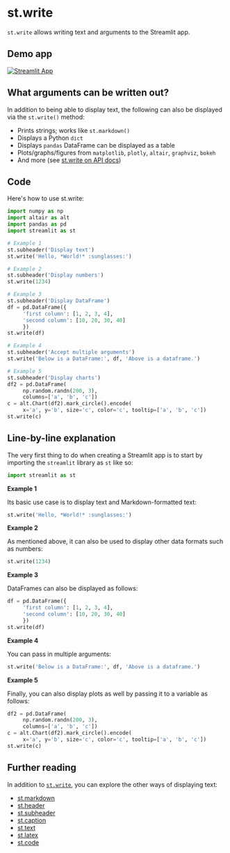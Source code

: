 # st.write

`st.write` allows writing text and arguments to the Streamlit app.

## Demo app

[![Streamlit App](https://static.streamlit.io/badges/streamlit_badge_black_white.svg)](https://share.streamlit.io/dataprofessor/st.write/)

## What arguments can be written out?

In addition to being able to display text, the following can also be displayed via the `st.write()` method:
- Prints strings; works like `st.markdown()`
- Displays a Python `dict`
- Displays `pandas` DataFrame can be displayed as a table
- Plots/graphs/figures from `matplotlib`, `plotly`, `altair`, `graphviz`, `bokeh`
- And more (see [st.write on API docs](https://docs.streamlit.io/library/api-reference/write-magic/st.write))

## Code
Here's how to use st.write:
```python
import numpy as np
import altair as alt
import pandas as pd
import streamlit as st

# Example 1
st.subheader('Display text')
st.write('Hello, *World!* :sunglasses:')

# Example 2
st.subheader('Display numbers')
st.write(1234)

# Example 3
st.subheader('Display DataFrame')
df = pd.DataFrame({
     'first column': [1, 2, 3, 4],
     'second column': [10, 20, 30, 40]
     })
st.write(df)

# Example 4
st.subheader('Accept multiple arguments')
st.write('Below is a DataFrame:', df, 'Above is a dataframe.')

# Example 5
st.subheader('Display charts')
df2 = pd.DataFrame(
     np.random.randn(200, 3),
     columns=['a', 'b', 'c'])
c = alt.Chart(df2).mark_circle().encode(
     x='a', y='b', size='c', color='c', tooltip=['a', 'b', 'c'])
st.write(c)

```

## Line-by-line explanation
The very first thing to do when creating a Streamlit app is to start by importing the `streamlit` library as `st` like so:
```python
import streamlit as st
```

**Example 1**

Its basic use case is to display text and Markdown-formatted text:
```python
st.write('Hello, *World!* :sunglasses:')
```

**Example 2**

As mentioned above, it can also be used to display other data formats such as numbers:
```python
st.write(1234)
```

**Example 3**

DataFrames can also be displayed as follows:
```python
df = pd.DataFrame({
     'first column': [1, 2, 3, 4],
     'second column': [10, 20, 30, 40]
     })
st.write(df)
```

**Example 4**

You can pass in multiple arguments:
```python
st.write('Below is a DataFrame:', df, 'Above is a dataframe.')
```

**Example 5**

Finally, you can also display plots as well by passing it to a variable as follows:
```python
df2 = pd.DataFrame(
     np.random.randn(200, 3),
     columns=['a', 'b', 'c'])
c = alt.Chart(df2).mark_circle().encode(
     x='a', y='b', size='c', color='c', tooltip=['a', 'b', 'c'])
st.write(c)
```

## Further reading
In addition to [`st.write`](https://docs.streamlit.io/library/api-reference/write-magic/st.write), you can explore the other ways of displaying text:
- [st.markdown](https://docs.streamlit.io/library/api-reference/text/st.markdown)
- [st.header](https://docs.streamlit.io/library/api-reference/text/st.header)
- [st.subheader](https://docs.streamlit.io/library/api-reference/text/st.subheader)
- [st.caption](https://docs.streamlit.io/library/api-reference/text/st.caption)
- [st.text](https://docs.streamlit.io/library/api-reference/text/st.text)
- [st.latex](https://docs.streamlit.io/library/api-reference/text/st.latex)
- [st.code](https://docs.streamlit.io/library/api-reference/text/st.code)
